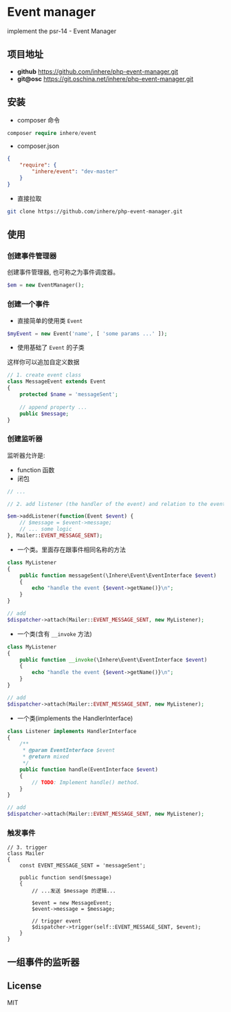 # Event manager

implement the psr-14 - Event Manager

## 项目地址

- **github** https://github.com/inhere/php-event-manager.git
- **git@osc** https://git.oschina.net/inhere/php-event-manager.git

## 安装

- composer 命令

```php
composer require inhere/event
```

- composer.json

```json
{
    "require": {
        "inhere/event": "dev-master"
    }
}
```

- 直接拉取

```bash
git clone https://github.com/inhere/php-event-manager.git
```


## 使用

### 创建事件管理器

创建事件管理器, 也可称之为事件调度器。

```php
$em = new EventManager();
```

### 创建一个事件

- 直接简单的使用类 `Event`

```php
$myEvent = new Event('name', [ 'some params ...' ]);
```

- 使用基础了 `Event` 的子类

这样你可以追加自定义数据

```php
// 1. create event class
class MessageEvent extends Event
{
    protected $name = 'messageSent';
    
    // append property ... 
    public $message;
}

```

### 创建监听器

监听器允许是: 

- function 函数
- 闭包

```php
// ... 

// 2. add listener (the handler of the event) and relation to the event.

$em->addListener(function(Event $event) {
    // $message = $event->message;
    // ... some logic
}, Mailer::EVENT_MESSAGE_SENT);
```

- 一个类。里面存在跟事件相同名称的方法

```php
class MyListener 
{
    public function messageSent(\Inhere\Event\EventInterface $event)
    {
        echo "handle the event {$event->getName()}\n";
    }
}

// add
$dispatcher->attach(Mailer::EVENT_MESSAGE_SENT, new MyListener);
```

- 一个类(含有 `__invoke` 方法)

```php
class MyListener 
{
    public function __invoke(\Inhere\Event\EventInterface $event)
    {
        echo "handle the event {$event->getName()}\n";
    }
}

// add
$dispatcher->attach(Mailer::EVENT_MESSAGE_SENT, new MyListener);
```

- 一个类(implements the HandlerInterface)

```php
class Listener implements HandlerInterface
{
    /**
     * @param EventInterface $event
     * @return mixed
     */
    public function handle(EventInterface $event)
    {
        // TODO: Implement handle() method.
    }
}

// add
$dispatcher->attach(Mailer::EVENT_MESSAGE_SENT, new MyListener);
```

### 触发事件

```
// 3. trigger 
class Mailer
{
    const EVENT_MESSAGE_SENT = 'messageSent';

    public function send($message)
    {
        // ...发送 $message 的逻辑...

        $event = new MessageEvent;
        $event->message = $message;
        
        // trigger event
        $dispatcher->trigger(self::EVENT_MESSAGE_SENT, $event);
    }
}
```

## 一组事件的监听器


## License 

MIT